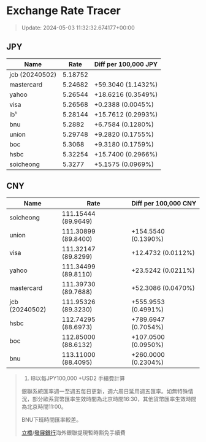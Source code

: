 # Exchange Rate Tracer

> Update: 2024-05-03 11:32:32.674177+00:00

## JPY

| Name           |    Rate | Diff per 100,000 JPY   |
|----------------|---------|------------------------|
| jcb (20240502) | 5.18752 |                        |
| mastercard     | 5.24682 | +59.3040 (1.1432%)     |
| yahoo          | 5.26544 | +18.6216 (0.3549%)     |
| visa           | 5.26568 | +0.2388 (0.0045%)      |
| ib¹            | 5.28144 | +15.7612 (0.2993%)     |
| bnu            | 5.2882  | +6.7584 (0.1280%)      |
| union          | 5.29748 | +9.2820 (0.1755%)      |
| boc            | 5.3068  | +9.3180 (0.1759%)      |
| hsbc           | 5.32254 | +15.7400 (0.2966%)     |
| soicheong      | 5.3277  | +5.1575 (0.0969%)      |

## CNY

| Name           | Rate                | Diff per 100,000 CNY   |
|----------------|---------------------|------------------------|
| soicheong      | 111.15444	(89.9649) |                        |
| union          | 111.30899	(89.8400) | +154.5540 (0.1390%)    |
| visa           | 111.32147	(89.8299) | +12.4732 (0.0112%)     |
| yahoo          | 111.34499	(89.8110) | +23.5242 (0.0211%)     |
| mastercard     | 111.39730	(89.7688) | +52.3086 (0.0470%)     |
| jcb (20240502) | 111.95326	(89.3230) | +555.9553 (0.4991%)    |
| hsbc           | 112.74295	(88.6973) | +789.6947 (0.7054%)    |
| boc            | 112.85000	(88.6132) | +107.0500 (0.0950%)    |
| bnu            | 113.11000	(88.4095) | +260.0000 (0.2304%)    |


> 1. IB以每JPY100,000 +USD2 手續費計算
>
> 銀聯系統匯率週一至週五每日更新，週六周日延用週五匯率。如無特殊情況，部分歐系貨幣匯率生效時間為北京時間16:30，其他貨幣匯率生效時間為北京時間11:00。
>
> BNU下班時間匯率較差。
>
> [立橋](https://www.wlbank.com.mo/uploads/ueditor/file/20181211/1544536513900230.pdf)/[發展銀行](https://www.mdb.com.mo/Service_Charges_20230728.pdf)海外銀聯提現暫時豁免手續費

